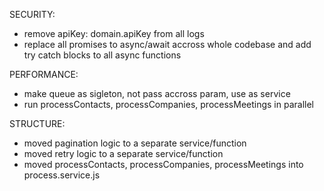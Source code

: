 SECURITY:
- remove apiKey: domain.apiKey from all logs
- replace all promises to async/await accross whole codebase and add try catch blocks to all async functions

PERFORMANCE:
- make queue as sigleton, not pass accross param, use as service 
- run processContacts, processCompanies, processMeetings in parallel

STRUCTURE:
- moved pagination logic to a separate service/function
- moved retry logic to a separate service/function
- moved processContacts, processCompanies, processMeetings into process.service.js



